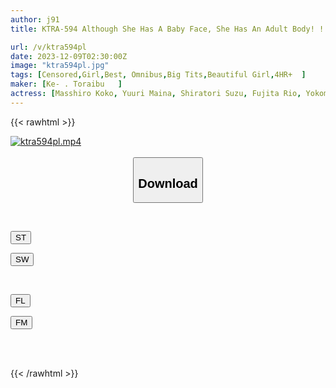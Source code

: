 ```yaml
---
author: j91
title: KTRA-594 Although She Has A Baby Face, She Has An Adult Body! ! 4 Hours Of Great Sex With Loli And Big Breasted Beautiful Girls

url: /v/ktra594pl
date: 2023-12-09T02:30:00Z
image: "ktra594pl.jpg"
tags: [Censored,Girl,Best, Omnibus,Big Tits,Beautiful Girl,4HR+	 ]
maker: [Ke- . Toraibu   ]
actress: [Masshiro Koko, Yuuri Maina, Shiratori Suzu, Fujita Rio, Yokomiya Nanami  ]
---
```



{{< rawhtml >}}

<div class="video" data-videoid="Yp4Dgppk1yTvmll">
    <a href="javascript:;">
        <img src="/v/ktra594pl/ktra594pl.jpg" width="WIDTH" height="HEIGHT" alt="ktra594pl.mp4" loading="lazy">
    </a>
</div>

<script type="text/javascript" src="https://j91.asia/asset/on-demand-st.js"></script>

<br>
  <link rel="stylesheet" href="https://j91.asia/asset/bs5.css">
  
  <center>
  <button class="btn btn-primary" type="button" data-bs-toggle="collapse" data-bs-target=".multi-collapse" aria-expanded="false" aria-controls="multiCollapseExample1 multiCollapseExample2"><h2>Download</h2></button></center>
</p>
<div class="row">
  <div class="col">
    <div class="collapse multi-collapse" id="multiCollapseExample1">
      <div class="card card-body">
	      	      <br>
<div class="buttons">  
<p><a href="https://streamtape.to/v/Yp4Dgppk1yTvmll" target="_blank"><button class="btn-hover color-3"><i class="fa fa-download"></i> ST</button></a></p>
<p><a href="https://flaswish.com/22dbz3sazg5n" target="_blank"><button class="btn-hover color-2"><i class="fa fa-download"></i> SW</button></a></p></div>
    </div>
  </div>
</div>
  <div class="col">
    <div class="collapse multi-collapse" id="multiCollapseExample2">
      <div class="card card-body">
	      <br>
<div class="buttons">
<p><a href="javascript:;" target="_blank"><button class="btn-hover color-9"><i class="fa fa-download"></i> FL</button></a></p>
<p><a href="javascript:;" target="_blank"><button class="btn-hover color-8"><i class="fa fa-download"></i> FM</button></a></p></div>
<br><br>
      </div>
    </div>
  </div>
</div>

{{< /rawhtml >}}